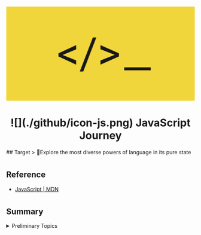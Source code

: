 

![](./github/wallpaper-js.png)

<h1 align = "center"> ![](./github/icon-js.png) JavaScript Journey </h1>
## Target
> 🎯Explore the most diverse powers of language in its pure state

#

## Reference
- [JavaScript | MDN](https://developer.mozilla.org/en-US/docs/Web/JavaScript)
#
## Summary 

<details>
    <summary>Preliminary Topics</summary>
    <ul>
        <li> - [x] <a href = "notes/01_preliminary-topics/01.1_variable-and-data-type.md">Variables and Data Type</a></li>
        <li> - [ ] Expressions Operators</li>
        <li> - [ ] Destructuring</li>
    </ul>
</details>


